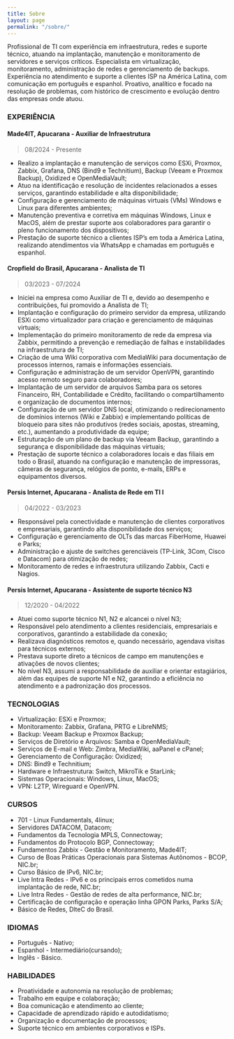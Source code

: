 ```yaml
---
title: Sobre
layout: page
permalink: "/sobre/"
---
```


Profissional de TI com experiência em infraestrutura, redes e suporte técnico, atuando na implantação, manutenção e monitoramento de servidores e serviços críticos. Especialista em virtualização, monitoramento, administração de redes e gerenciamento de backups. Experiência no atendimento e suporte a clientes ISP na América Latina, com comunicação em português e espanhol. Proativo, analítico e focado na resolução de problemas, com histórico de crescimento e evolução dentro das empresas onde atuou.

### EXPERIÊNCIA

#### Made4IT, Apucarana - Auxiliar de Infraestrutura
> 08/2024 - Presente

* Realizo a implantação e manutenção de serviços como ESXi, Proxmox, Zabbix, Grafana, DNS (Bind9 e Technitium), Backup (Veeam e Proxmox Backup), Oxidized e OpenMediaVault;
* Atuo na identificação e resolução de incidentes relacionados a esses serviços, garantindo estabilidade e alta disponibilidade;
* Configuração e gerenciamento de máquinas virtuais (VMs) Windows e Linux para diferentes ambientes;
* Manutenção preventiva e corretiva em máquinas Windows, Linux e MacOS, além de prestar suporte aos colaboradores para garantir o pleno funcionamento dos dispositivos;
* Prestação de suporte técnico a clientes ISP’s em toda a América Latina, realizando atendimentos via WhatsApp e chamadas em português e espanhol.

#### Cropfield do Brasil, Apucarana - Analista de TI
> 03/2023 - 07/2024

* Iniciei na empresa como Auxiliar de TI e, devido ao desempenho e contribuições, fui promovido a Analista de TI;
* Implantação e configuração do primeiro servidor da empresa, utilizando ESXi como virtualizador para criação e gerenciamento de máquinas virtuais;
* Implementação do primeiro monitoramento de rede da empresa via Zabbix, permitindo a prevenção e remediação de falhas e instabilidades na infraestrutura de TI;
* Criação de uma Wiki corporativa com MediaWiki para documentação de processos internos, ramais e informações essenciais.
* Configuração e administração de um servidor OpenVPN, garantindo acesso remoto seguro para colaboradores;
* Implantação de um servidor de arquivos Samba para os setores Financeiro, RH, Contabilidade e Crédito, facilitando o compartilhamento e organização de documentos internos;
* Configuração de um servidor DNS local, otimizando o redirecionamento de domínios internos (Wiki e Zabbix) e implementando políticas de bloqueio para sites não produtivos (redes sociais, apostas, streaming, etc.), aumentando a produtividade da equipe;
* Estruturação de um plano de backup via Veeam Backup, garantindo a segurança e disponibilidade das máquinas virtuais;
* Prestação de suporte técnico a colaboradores locais e das filiais em todo o Brasil, atuando na configuração e manutenção de impressoras, câmeras de segurança, relógios de ponto, e-mails, ERPs e equipamentos diversos.

#### Persis Internet, Apucarana - Analista de Rede em TI I
> 04/2022 - 03/2023

* Responsável pela conectividade e manutenção de clientes corporativos e empresariais, garantindo alta disponibilidade dos serviços;
* Configuração e gerenciamento de OLTs das marcas FiberHome, Huawei e Parks;
* Administração e ajuste de switches gerenciáveis (TP-Link, 3Com, Cisco e Datacom) para otimização de redes;
* Monitoramento de redes e infraestrutura utilizando Zabbix, Cacti e Nagios.

#### Persis Internet, Apucarana - Assistente de suporte técnico N3
> 12/2020 - 04/2022

* Atuei como suporte técnico N1, N2 e alcancei o nível N3;
* Responsável pelo atendimento a clientes residenciais, empresariais e corporativos, garantindo a estabilidade da conexão;
* Realizava diagnósticos remotos e, quando necessário, agendava visitas para técnicos externos;
* Prestava suporte direto a técnicos de campo em manutenções e ativações de novos clientes;
* No nível N3, assumi a responsabilidade de auxiliar e orientar estagiários, além das equipes de suporte N1 e N2, garantindo a eficiência no atendimento e a padronização dos processos.

### TECNOLOGIAS

* Virtualização: ESXi e Proxmox;
* Monitoramento: Zabbix, Grafana, PRTG e LibreNMS;
* Backup: Veeam Backup e Proxmox Backup;
* Serviços de Diretório e Arquivos: Samba e OpenMediaVault;
* Serviços de E-mail e Web: Zimbra, MediaWiki, aaPanel e cPanel;
* Gerenciamento de Configuração: Oxidized;
* DNS: Bind9 e Technitium;
* Hardware e Infraestrutura: Switch, MikroTik e StarLink;
* Sistemas Operacionais: Windows, Linux, MacOS;
* VPN: L2TP, Wireguard e OpenVPN.

### CURSOS

* 701 - Linux Fundamentals, 4linux;
* Servidores DATACOM, Datacom;
* Fundamentos da Tecnologia MPLS, Connectoway;
* Fundamentos do Protocolo BGP, Connectoway;
* Fundamentos Zabbix - Gestão e Monitoramento, Made4IT;
* Curso de Boas Práticas Operacionais para Sistemas Autônomos - BCOP, NIC.br;
* Curso Básico de IPv6, NIC.br;
* Live Intra Redes - IPv6 e os principais erros cometidos numa implantação de rede, NIC.br;
* Live Intra Redes - Gestão de redes de alta performance, NIC.br;
* Certificação de configuração e operação linha GPON Parks, Parks S/A;
* Básico de Redes, DlteC do Brasil.

### IDIOMAS

* Português - Nativo;
* Espanhol - Intermediário(cursando);
* Inglês - Básico.

### HABILIDADES

* Proatividade e autonomia na resolução de problemas;
* Trabalho em equipe e colaboração;
* Boa comunicação e atendimento ao cliente;
* Capacidade de aprendizado rápido e autodidatismo;
* Organização e documentação de processos;
* Suporte técnico em ambientes corporativos e ISPs.
